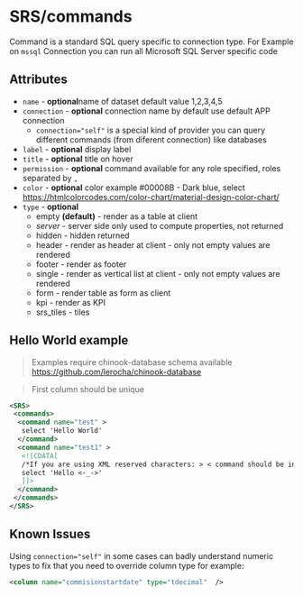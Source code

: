 # SRS/commands

Command is a standard SQL query specific to connection type.
For Example on `mssql` Connection you can run all Microsoft SQL Server specific code

## Attributes


- `name` - **optional**name of dataset default value 1,2,3,4,5
- `connection` - **optional** connection name by default use default APP connection
  - `connection="self"`  is a special kind of provider you can query different commands (from diferent connection) like databases
- `label` - **optional** display label
- `title` - **optional** title on hover
- `permission` - **optional**  command available for any role specified, roles separated by `,` 
- `color` -  **optional** color  example #00008B - Dark blue, select https://htmlcolorcodes.com/color-chart/material-design-color-chart/
- `type` - **optional**
  - empty  **(default)**  - render as a table at client
  - *server* - server side only used to compute properties, not returned
  - hidden - hidden returned
  - header - render  as header at client - only not empty values are rendered
  - footer - render  as footer 
  - single - render as vertical  list at client - only not empty values are rendered
  - form - render table as form as client
  - kpi - render as KPI
  - srs_tiles - tiles 

## Hello World example

> Examples require chinook-database schema available https://github.com/lerocha/chinook-database

> First column should be unique

~~~ xml
<SRS>
 <commands>
  <command name="test" >
   select 'Hello World'
  </command>
  <command name="test1" >
   <![CDATA[
   /*If you are using XML reserved characters: > < command should be in CDATA block*/
   select 'Hello <-_->'
   ]]>
  </command>
 </commands>
</SRS>
~~~

## Known Issues

Using `connection="self"` in some cases can badly understand numeric types to fix that you need to override column type for example:

``` xml
<column name="commisionstartdate" type="tdecimal"  />
```
